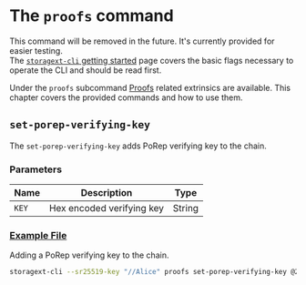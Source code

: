 # The `proofs` command

<div class="warning">
This command will be removed in the future. It's currently provided for easier testing.
<br>
The <a href="./index.md"><code>storagext-cli</code> getting started</a> page covers the basic flags necessary to operate the CLI and should be read first.
</div>

Under the `proofs` subcommand [Proofs](../architecture/pallets/proofs.md) related extrinsics are available. This chapter covers the provided commands and how to use them.

## `set-porep-verifying-key`

The `set-porep-verifying-key` adds PoRep verifying key to the chain.

### Parameters

| Name  | Description               | Type   |
| ----- | ------------------------- | ------ |
| `KEY` | Hex encoded verifying key | String |

### <a class="header" id="set-porep-verifying-key.example" href="#set-porep-verifying-key.example">Example File</a>

Adding a PoRep verifying key to the chain.

```bash
storagext-cli --sr25519-key "//Alice" proofs set-porep-verifying-key @2KiB.porep.vk.scale
```
